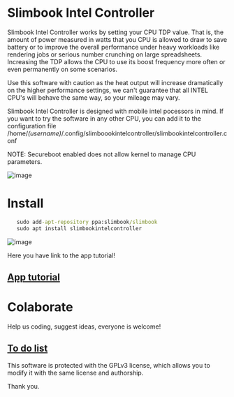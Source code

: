# Slimbook Intel Controller

Slimbook Intel Controller works by setting your CPU TDP value. That is, the amount of power measured in watts that you CPU is allowed to draw to save battery or to improve the overall performance under heavy workloads like rendering jobs or serious number crunching on large spreadsheets. Increasing the TDP allows the CPU to use its boost frequency more often or even permanently on some scenarios.

Use this software with caution as the heat output will increase dramatically on the higher performance settings, we can't guarantee that all INTEL CPU's will behave the same way, so your mileage may vary.

Slimbook Intel Controller is designed with mobile intel pocessors in mind. 
If you want to try the software in any other CPU, you can add it to the configuration file  /home/*(username)*/.config/slimboookintelcontroller/slimbookintelcontroller.conf

NOTE: Secureboot enabled does not allow kernel to manage CPU parameters.


![image](https://user-images.githubusercontent.com/18195266/124899040-02f1c700-dfe0-11eb-9c46-9e33484d44d8.png)


# Install
```bat
   sudo add-apt-repository ppa:slimbook/slimbook
   sudo apt install slimbookintelcontroller
```


![image](https://user-images.githubusercontent.com/18195266/124899253-39c7dd00-dfe0-11eb-9ea1-afc14d5ac9a7.png)




Here you have link to the app tutorial!

[App tutorial](https://slimbook.es/en/tutoriales/aplicaciones-slimbook/514-en-slimbook-intel-controller)
--

# Colaborate
Help us coding, suggest ideas, everyone is welcome!

[To do list](https://github.com/slimbook/slimbookintelcontroller/projects/2)
--


This software is protected with the GPLv3 license, which allows you to modify it with the same license and authorship. 

Thank you.

